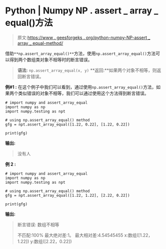 # Python | Numpy NP . assert _ array _ equal()方法

> 原文:[https://www . geesforgeks . org/python-numpy-NP-assert _ array _ equal-method/](https://www.geeksforgeeks.org/python-numpy-np-assert_array_equal-method/)

借助`**np.assert_array_equal()**`方法，使用`np.assert_array_equal()`方法可以得到两个数组类对象不相等时的断言错误。

> **语法:** `np.assert_array_equal(x, y)`
> **返回:**如果两个对象不相等，则返回断言错误。

**例#1 :**
在这个例子中我们可以看到，通过使用`np.assert_array_equal()`方法，如果两个类似错误的对象不相等，我们可以通过使用这个方法得到断言错误。

```
# import numpy and assert_array_equal
import numpy as np
import numpy.testing as npt

# using np.assert_array_equal() method
gfg = npt.assert_array_equal([1.22, 0.22], [1.22, 0.22])

print(gfg)
```

**输出:**

> 没有人

**例 2 :**

```
# import numpy and assert_array_equal
import numpy as np
import numpy.testing as npt

# using np.assert_array_equal() method
gfg = npt.assert_array_equal([1.22, 1.22], [2.22, 0.22])

print(gfg)
```

**输出:**

> 断言错误:
> 数组不相等
> 
> 不匹配:100%
> 最大绝对差:1。
> 最大相对差:4.54545455
> x:数组([1.22，1.22])
> y:数组([2.22，0.22])